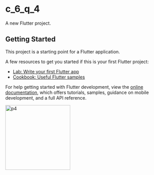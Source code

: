 # c_6_q_4

A new Flutter project.

## Getting Started

This project is a starting point for a Flutter application.

A few resources to get you started if this is your first Flutter project:

- [Lab: Write your first Flutter app](https://docs.flutter.dev/get-started/codelab)
- [Cookbook: Useful Flutter samples](https://docs.flutter.dev/cookbook)

For help getting started with Flutter development, view the
[online documentation](https://docs.flutter.dev/), which offers tutorials,
samples, guidance on mobile development, and a full API reference.

<img width="202" alt="p4" src="https://user-images.githubusercontent.com/114164076/216809201-f9e2df5d-04f7-4a98-8f64-c361e1cc9d6e.png">

